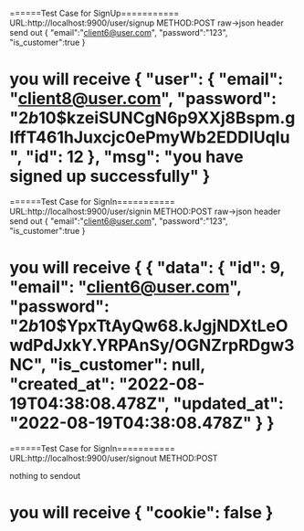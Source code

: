 ======Test Case for SignUp===========
URL:http://localhost:9900/user/signup 
METHOD:POST
raw->json
header 
send out
{
    "email":"client6@user.com",
    "password":"123",
    "is_customer":true
}

you will receive
{
    "user": {
        "email": "client8@user.com",
        "password": "$2b$10$kzeiSUNCgN6p9XXj8Bspm.gIffT461hJuxcjc0ePmyWb2EDDIUqIu",
        "id": 12
    },
    "msg": "you have signed up successfully"
}
=====================================

======Test Case for SignIn===========
URL:http://localhost:9900/user/signin 
METHOD:POST
raw->json
header 
send out
{
    "email":"client6@user.com",
    "password":"123",
    "is_customer":true
}

you will receive
{
  {
    "data": {
        "id": 9,
        "email": "client6@user.com",
        "password": "$2b$10$YpxTtAyQw68.kJgjNDXtLeOwdPdJxkY.YRPAnSy/OGNZrpRDgw3NC",
        "is_customer": null,
        "created_at": "2022-08-19T04:38:08.478Z",
        "updated_at": "2022-08-19T04:38:08.478Z"
    }
}
=====================================

======Test Case for SignIn===========
URL:http://localhost:9900/user/signout 
METHOD:POST

nothing to sendout

you will receive
{
    "cookie": false
}
=====================================